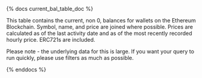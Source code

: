 {% docs current_bal_table_doc %}

This table contains the current, non 0, balances for wallets on the Ethereum Blockchain. Symbol, name, and price are joined where possible. Prices are calculated as of the last activity date and as of the most recently recorded hourly price. ERC721s are included.

Please note - the underlying data for this is large. If you want your query to run quickly, please use filters as much as possible. 

{% enddocs %}